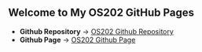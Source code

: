 ## Welcome to My OS202 GitHub Pages

* **Github Repository** -> [OS202 Github Repository](https://github.com/arditas/os202/) <br/>
* **Github Page** -> [OS202 Github Page](https://arditas.github.io/os202/) <br/>

